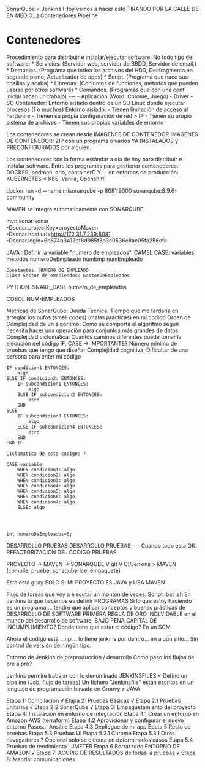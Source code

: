 SonarQube < Jenkins (Hoy vamos a hacer esto TIRANDO POR LA CALLE DE EN MEDIO...)
    Contenedores
Pipeline

# Contenedores

Procedimiento para distribuir e instalar/ejecutar software. 
No todo tipo de software:
    * Servicios. (Servidor web, servidor de BBDD, Servidor de email,)
    * Demonios.  (Programa que indea los archivos del HDD, Desfragmenta en segundo plano, Actualizador de apps)
    * Script.    (Programa que hace sus cosillas y acaba)
    * Librerías. (Conjuntos de funciones, metodos que pueden usarse por otros software)
    * Comandos.  (Programas que con una conf inicial hacen un trabajo)
    ---
    - Aplicación (Word, Chrome, Juego)
    - Driver
    - SO
Contenedor: Entorno aislado dentro de un SO Linux donde ejecutar procesos (1 o muchos)
Entorno aislado:
    - Tienen limitación de acceso al hardware
    - Tienen su propia configuración de red > IP
    - Tienen su propio sistema de archivos
    - Tienen sus propias variables de entorno

Los contenedores se crean desde IMAGENES DE CONTENEDOR
IMAGENES DE CONTENEDOR: ZIP con un programa o varios YA INSTALADOS y PRECONFIGURADOS por alguien.

Los contenedores son la forma estándar a día de hoy para distribuir e instalar software.
Entre los programas para gestionar contenedores:
    DOCKER, podman, crio, containerD
Y ... en entornos de producción:
    KUBERNETES < K8S, Vanila, Openshift

docker run -d --name misonarqube -p 8081:9000 sonarqube:8.9.6-community

MAVEN se integra automaticamente con SONARQUBE

mvn sonar:sonar \
    -Dsonar.projectKey=proyectoMaven \
    -Dsonar.host.url=http://172.31.7.239:8081 \
    -Dsonar.login=6b674b3412bf8d985f3d3c0536c8ae05fa256efe


JAVA : Definir la variable "numero de empleados".  CAMEL CASE: variables, metodos
    numeroDeEmpleado
    numEmp
    numEmpleado
    
    Constantes: NUMERO_DE_EMPLEADO
    Clase Gestor de emepleados: GestorDeEmpleados

PYTHON. SNAKE_CASE
    numero_de_empleados
    
COBOL
    NUM-EMPLEADOS
    
    
Metricas de SonarQube:
    Deuda Técnica: Tiempo que me tardaría en arreglar los pufos (smell codes) (malas practicas) en mi codigo
    Orden de Complejidad de un algoritmo: Como se comporta el algoritmo según necesita hacer una operación 
                                          para conjuntos más grandes de datos.
    Complejidad ciclomática:              Cuantos caminos diferentes puede tomar la ejecución del código 
                                            IF, CASE -> IMPORTANTE?
                                                Número mínimo de pruebas que tengo que diseñar
    Complejidad cognitiva:                Dificultar de una persona para enter mi código

    
    
    
    IF condicion1 ENTONCES:  
        algo
    ELSE IF condicion2: ENTONCES:
        IF subcondicion1 ENTONCES: 
            algo
        ELSE IF subcondicion2 ENTONCES: 
            otro
        END
    ELSE
        IF subcondicion3 ENTONCES: 
            algo
        ELSE IF subcondicion4 ENTONCES: 
            otro
        END
    END IF
    
    Ciclomatica de este codigo: 7
    
    CASE variable   
        WHEN condicion1: algo
        WHEN condicion2: algo
        WHEN condicion3: algo
        WHEN condicion4: algo
        WHEN condicion5: algo
        WHEN condicion6: algo
        WHEN condicion7: algo
        ELSE: algo
        
        
    

    int numeroDeEmpleados=0;
    
DESARROLLO
PRUEBAS
DESARROLLO
PRUEBAS
--- Cuando todo esta OK: 
REFACTORIZACION DEL CODIGO
PRUEBAS




PROYECTO -> MAVEN -> SONARQUBE
 V
 git
 V
CI/Jenkins > MAVEN (compile, pruebe, sonaquberice, empaquete)

Esto está guay SOLO SI MI PROYECTO ES JAVA y USA MAVEN


Flujo de tareas que voy a ejecutar un monton de veces: Script
    .bat
    .sh
En Jenkins lo que hacemos es definir PROGRAMAS
Si lo que estoy haciendo es un programa.... 
    tendré que aplicar conceptos y buenas prácticas de DESARROLLO DE SOFTWARE
PRIMERA REGLA DE ORO INOLVIDABLE en el mundo del desarrollo de software, BAJO PENA CAPITAL DE INCUMPLIMIENTO?
    Donde tiene que estar el código? En un SCM


Ahora el codigo está ...npi... lo tiene jenkins por dentro... en algún sitio...
    Sin control de versión de ningún tipo.
    
Entorno de Jenkins de preproducción / desarrollo
Como paso los flujos de pre a pro? 

Jenkins permite trabajar con lo denominado JENKINSFILES < Defino un pipeline (Job, flujo de tareas)
Un fichero "Jenkinsfile" están escritos en un lenguaje de programación basado en Groovy > JAVA



Etapa 1: Compilación √
Etapa 2: Pruebas Básicas √
    Etapa 2.1 Pruebas unitarias √
    Etapa 2.2 SonarQube √
Etapa 3: Empaquetamiento del proyecto
Etapa 4: Instalación en entorno de integración
    Etapa 4.1 Crear un entorno en Amazon AWS (terraform)
    Etapa 4.2 Aprovisionar y configurar el nuevo entorno
        Pasos... Ansible
    Etapa 4.3 Depliegue de mi app
Epata 5 Resto de pruebas
    Etapa 5.3 Pruebas UI
        Etapa 5.3.1 Chrome
        Etapa 5.3.1 Otros navegadores ? Opcional solo se ejecuta en determinados casos
    Etapa 5.4 Pruebas de rendimiento : JMETER
Etapa 6 Borrar todo ENTORNO DE AMAZON √
Etapa 7: ACOPIO DE RESULTADOS de todas la pruebas √
Etapa 8: Mandar comunicaciones
